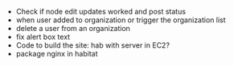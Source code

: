 * Check if node edit updates worked and post status
* when user added to organization or trigger the organization list
* delete a user from an organization
* fix alert box text
* Code to build the site: hab with server in EC2?
* package nginx in habitat

